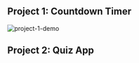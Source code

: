 ## Project 1: Countdown Timer
![project-1-demo](https://github.com/nafisreza/vanilla-js-challenge/assets/68966649/8f6c1ec5-7481-438d-95de-b19b9d0a2a93)

## Project 2: Quiz App
